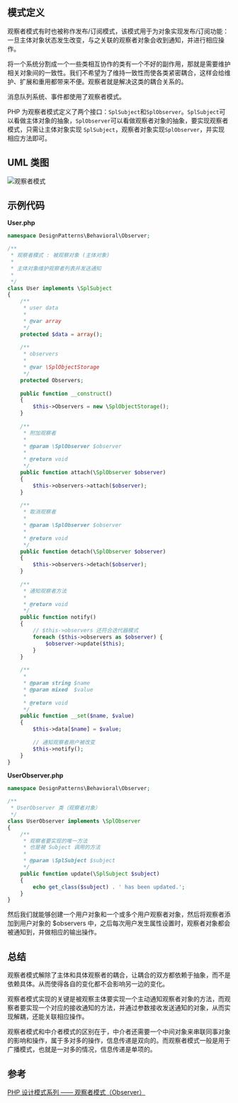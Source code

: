 ## 模式定义
观察者模式有时也被称作发布/订阅模式，该模式用于为对象实现发布/订阅功能：一旦主体对象状态发生改变，与之关联的观察者对象会收到通知，并进行相应操作。

将一个系统分割成一个一些类相互协作的类有一个不好的副作用，那就是需要维护相关对象间的一致性。我们不希望为了维持一致性而使各类紧密耦合，这样会给维护、扩展和重用都带来不便。观察者就是解决这类的耦合关系的。

消息队列系统、事件都使用了观察者模式。

PHP 为观察者模式定义了两个接口：`SplSubject`和`SplObserver`。`SplSubject`可以看做主体对象的抽象，`SplObserver`可以看做观察者对象的抽象，要实现观察者模式，只需让主体对象实现 `SplSubject`，观察者对象实现`SplObserver`，并实现相应方法即可。


## UML 类图
![观察者模式](http://7xkt52.com1.z0.glb.clouddn.com/markdown/1468056838147.png)


## 示例代码

**User.php**

```php
namespace DesignPatterns\Behavioral\Observer;

/**
 * 观察者模式 : 被观察对象 (主体对象)
 *
 * 主体对象维护观察者列表并发送通知
 *
 */
class User implements \SplSubject
{
    /**
     * user data
     *
     * @var array
     */
    protected $data = array();
    
    /**
     * observers
     *
     * @var \SplObjectStorage
     */
    protected Observers;
    
    public function __construct()
    {
        $this->Observers = new \SplObjectStorage();
    }
    
    /**
     * 附加观察者
     *
     * @param \SplObserver $observer
     *
     * @return void
     */
    public function attach(\SplObserver $observer)
    {
        $this->observers->attach($observer);
    }
    
    /**
     * 取消观察者
     *
     * @param \SplObserver $observer
     *
     * @return void
     */
    public function detach(\SplObserver $observer)
    {
        $this->observers->detach($observer);
    }
    
    /**
     * 通知观察者方法
     *
     * @return void
     */
    public function notify()
    {
        // $this->observers 还符合迭代器模式
        foreach ($this->observers as $observer) {
            $observer->update($this);
        }
    }
    
    /**
     *
     * @param string $name
     * @param mixed  $value
     *
     * @return void
     */
    public function __set($name, $value)
    {
        $this->data[$name] = $value;
        
        // 通知观察者用户被改变
        $this->notify();
    }
}
```

**UserObserver.php**

```php
namespace DesignPatterns\Behavioral\Observer;

/**
 * UserObserver 类（观察者对象）
 */
class UserObserver implements \SplObserver
{
    /**
     * 观察者要实现的唯一方法
     * 也是被 Subject 调用的方法
     *
     * @param \SplSubject $subject
     */
    public function update(\SplSubject $subject)
    {
        echo get_class($subject) . ' has been updated.';
    }
}
```

然后我们就能够创建一个用户对象和一个或多个用户观察者对象，然后将观察者添加到用户对象的 $observers 中，之后每次用户发生属性设置时，观察者对象都会被通知到，并做相应的输出操作。


## 总结
观察者模式解除了主体和具体观察者的耦合，让耦合的双方都依赖于抽象，而不是依赖具体。从而使得各自的变化都不会影响另一边的变化。

观察者模式实现的关键是被观察主体要实现一个主动通知观察者对象的方法，而观察者要实现一个对应的接收通知的方法，并通过参数接收发送通知的对象，从而实现解耦，还能关联相应操作。

观察者模式和中介者模式的区别在于，中介者还需要一个中间对象来串联同事对象的影响和操作，属于多对多的操作，信息传递是双向的。而观察者模式一般是用于广播模式，也就是一对多的情况，信息传递是单项的。


## 参考
[PHP 设计模式系列 —— 观察者模式（Observer）](http://laravelacademy.org/post/2935.html)

